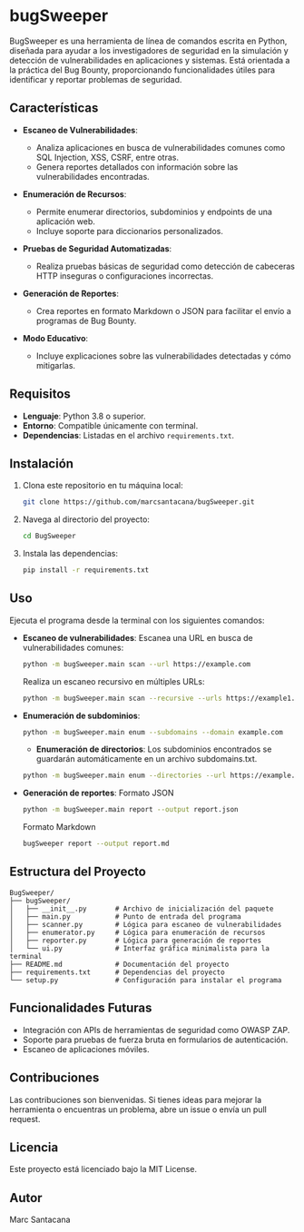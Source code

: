 # bugSweeper

BugSweeper es una herramienta de línea de comandos escrita en Python, diseñada para ayudar a los investigadores de seguridad en la simulación y detección de vulnerabilidades en aplicaciones y sistemas. Está orientada a la práctica del Bug Bounty, proporcionando funcionalidades útiles para identificar y reportar problemas de seguridad.

## Características

- **Escaneo de Vulnerabilidades**:
  - Analiza aplicaciones en busca de vulnerabilidades comunes como SQL Injection, XSS, CSRF, entre otras.
  - Genera reportes detallados con información sobre las vulnerabilidades encontradas.

- **Enumeración de Recursos**:
  - Permite enumerar directorios, subdominios y endpoints de una aplicación web.
  - Incluye soporte para diccionarios personalizados.

- **Pruebas de Seguridad Automatizadas**:
  - Realiza pruebas básicas de seguridad como detección de cabeceras HTTP inseguras o configuraciones incorrectas.

- **Generación de Reportes**:
  - Crea reportes en formato Markdown o JSON para facilitar el envío a programas de Bug Bounty.

- **Modo Educativo**:
  - Incluye explicaciones sobre las vulnerabilidades detectadas y cómo mitigarlas.

## Requisitos

- **Lenguaje**: Python 3.8 o superior.
- **Entorno**: Compatible únicamente con terminal.
- **Dependencias**: Listadas en el archivo `requirements.txt`.

## Instalación

1. Clona este repositorio en tu máquina local:
   ```bash
   git clone https://github.com/marcsantacana/bugSweeper.git
   ```
2. Navega al directorio del proyecto:
   ```bash
   cd BugSweeper
   ```
3. Instala las dependencias:
   ```bash
   pip install -r requirements.txt
   ```

## Uso

Ejecuta el programa desde la terminal con los siguientes comandos:

- **Escaneo de vulnerabilidades**:
  Escanea una URL en busca de vulnerabilidades comunes:
  ```bash
  python -m bugSweeper.main scan --url https://example.com
  ```
  Realiza un escaneo recursivo en múltiples URLs:
  ```bash
  python -m bugSweeper.main scan --recursive --urls https://example1.com https://example2.com
  ```

- **Enumeración de subdominios**:
  ```bash
  python -m bugSweeper.main enum --subdomains --domain example.com
  ```

  - **Enumeración de directorios**:
  Los subdominios encontrados se guardarán automáticamente en un archivo subdomains.txt.
  ```bash
  python -m bugSweeper.main enum --directories --url https://example.com
  ```

- **Generación de reportes**:
  Formato JSON
  ```bash
  python -m bugSweeper.main report --output report.json
  ```
  Formato Markdown
  ```bash
  bugSweeper report --output report.md
  ```

## Estructura del Proyecto

```
BugSweeper/
├── bugSweeper/
│   ├── __init__.py       # Archivo de inicialización del paquete
│   ├── main.py           # Punto de entrada del programa
│   ├── scanner.py        # Lógica para escaneo de vulnerabilidades
│   ├── enumerator.py     # Lógica para enumeración de recursos
│   ├── reporter.py       # Lógica para generación de reportes
│   └── ui.py             # Interfaz gráfica minimalista para la terminal
├── README.md             # Documentación del proyecto
├── requirements.txt      # Dependencias del proyecto
└── setup.py              # Configuración para instalar el programa
```

## Funcionalidades Futuras

- Integración con APIs de herramientas de seguridad como OWASP ZAP.
- Soporte para pruebas de fuerza bruta en formularios de autenticación.
- Escaneo de aplicaciones móviles.

## Contribuciones

Las contribuciones son bienvenidas. Si tienes ideas para mejorar la herramienta o encuentras un problema, abre un issue o envía un pull request.

## Licencia

Este proyecto está licenciado bajo la MIT License.

## Autor

Marc Santacana
